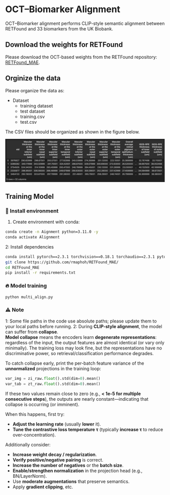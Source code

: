 # OCT–Biomarker Alignment
OCT–Biomarker alignment performs CLIP-style semantic alignment between RETFound and 33 biomarkers from the UK Biobank.

## Download the weights for RETFound
Please download the OCT-based weights from the RETFound repository: [RETFound_MAE](https://github.com/rmaphoh/RETFound_MAE).

## Orginize the data
Please organize the data as:
- Dataset
  - training dataset
  - test dataset
  - training.csv
  - test.csv

The CSV files should be organized as shown in the figure below.

![Dataset layout](./data_architecture.png)

## Training Model
### 🔧 Install environment
1. Create environment with conda:

```bash
conda create -n Aignment python=3.11.0 -y
conda activate Alignment
```
2: Install dependencies
```bash
conda install pytorch==2.3.1 torchvision==0.18.1 torchaudio==2.3.1 pytorch-cuda=12.1 -c pytorch -c nvidia
git clone https://github.com/rmaphoh/RETFound_MAE/
cd RETFound_MAE
pip install -r requirements.txt
```
### 🔥 Model training
```bash
python multi_align.py
```
### ⚠️ Note
1: Some file paths in the code use absolute paths; please update them to your local paths before running.
2: During **CLIP-style alignment**, the model can suffer from **collapse**.  
**Model collapse** means the encoders learn **degenerate representations**: regardless of the input, the output features are almost identical (or vary only minimally). The training loss may look fine, but the representations have no discriminative power, so retrieval/classification performance degrades.

To catch collapse early, print the per-batch feature variance of the **unnormalized** projections in the training loop:

```python
var_img = zi_raw.float().std(dim=0).mean()
var_tab = zt_raw.float().std(dim=0).mean()
```
If these two values remain close to zero (e.g., **< 1e-5 for multiple consecutive steps**), the outputs are nearly constant—indicating that collapse is occurring (or imminent).

When this happens, first try:
- **Adjust the learning rate** (usually **lower** it).
- **Tune the contrastive loss temperature τ** (typically **increase τ** to reduce over-concentration).

Additionally consider:
- **Increase weight decay / regularization**.
- **Verify positive/negative pairing** is correct.
- **Increase the number of negatives** or the **batch size**.
- **Enable/strengthen normalization** in the projection head (e.g., BN/LayerNorm).
- Use **moderate augmentations** that preserve semantics.
- Apply **gradient clipping**, etc.


